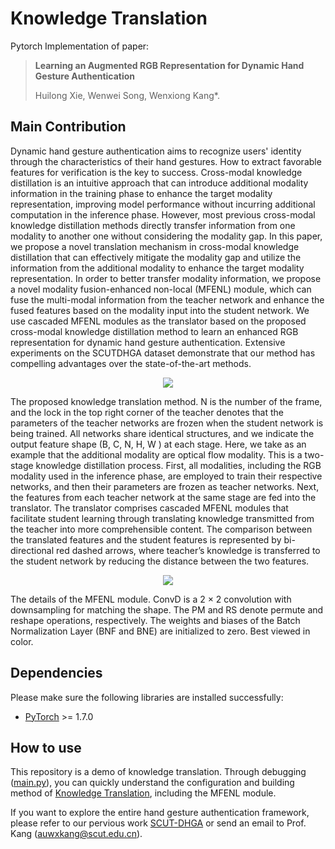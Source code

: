 # Knowledge Translation
Pytorch Implementation of paper:

> **Learning an Augmented RGB Representation for Dynamic Hand Gesture Authentication**
>
> Huilong Xie, Wenwei Song, Wenxiong Kang\*.

## Main Contribution
Dynamic hand gesture authentication aims to recognize users' identity through the characteristics of their hand gestures. How to extract favorable features for verification is the key to success. Cross-modal knowledge distillation is an intuitive approach that can introduce additional modality information in the training phase to enhance the target modality representation, improving model performance without incurring additional computation in the inference phase. However, most previous cross-modal knowledge distillation methods directly transfer information from one modality to another one without considering the modality gap. In this paper, we propose a novel translation mechanism in cross-modal knowledge distillation that can effectively mitigate the modality gap and utilize the information from the additional modality to enhance the target modality representation. In order to better transfer modality information, we propose a novel modality fusion-enhanced non-local (MFENL) module, which can fuse the multi-modal information from the teacher network and enhance the fused features based on the modality input into the student network. We use cascaded MFENL modules as the translator based on the proposed cross-modal knowledge distillation method to learn an enhanced RGB representation for dynamic hand gesture authentication. Extensive experiments on the SCUTDHGA dataset demonstrate that our method has compelling advantages over the state-of-the-art methods.

<div align="center">
 <p align="center">
  <img src="https://raw.githubusercontent.com/SCUT-BIP-Lab/MSBA-Net/master/img/img1.png" />
</p>
</div>

The proposed knowledge translation method. N is the number of the frame, and the lock in the top right corner of the teacher denotes that the parameters of the teacher networks are frozen when the student network is being trained. All networks share identical structures, and we indicate the output feature shape (B, C, N, H, W ) at each stage. Here, we take as an example that the additional modality are optical flow modality. This is a two-stage knowledge distillation process. First, all modalities, including the RGB modality used in the inference phase, are employed to train their respective networks, and then their parameters are frozen as teacher networks. Next, the features from each teacher network at the same stage are fed into the translator. The translator comprises cascaded MFENL modules that facilitate student learning through translating knowledge transmitted from the teacher into more comprehensible content. The comparison between the translated features and the student features is represented by bi-directional red dashed arrows, where teacher’s knowledge is transferred to the student network by reducing the distance between the two features.

<div align="center">
 <p align="center">
  <img src="https://raw.githubusercontent.com/SCUT-BIP-Lab/MSBA-Net/master/img/img2.png" />
</p>
</div>

The details of the MFENL module. ConvD is a 2 × 2 convolution with downsampling for matching the shape. The PM and RS denote permute and reshape operations, respectively. The weights and biases of the Batch Normalization Layer (BNF and BNE) are initialized to zero. Best viewed in color.

## Dependencies
Please make sure the following libraries are installed successfully:
- [PyTorch](https://pytorch.org/) >= 1.7.0

## How to use
This repository is a demo of knowledge translation. Through debugging ([main.py](/main.py)), you can quickly understand the configuration and building method of [Knowledge Translation](/cl_mfenl.py), including the MFENL module.

If you want to explore the entire hand gesture authentication framework, please refer to our pervious work [SCUT-DHGA](https://github.com/SCUT-BIP-Lab/SCUT-DHGA) 
or send an email to Prof. Kang (auwxkang@scut.edu.cn).